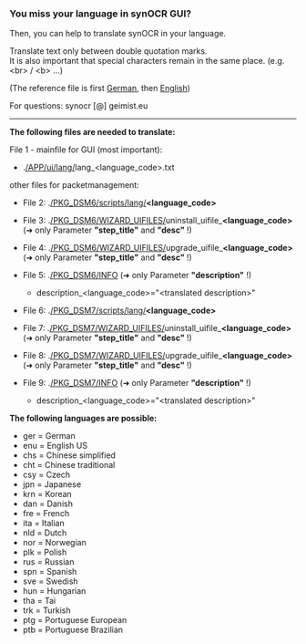 ### You miss your language in synOCR GUI? 

Then, you can help to translate synOCR in your language.  

Translate text only between double quotation marks.  
It is also important that special characters remain in the same place. (e.g. \<br\> / \<b\> …)
  
(The reference file is first [German](https://git.geimist.eu/geimist/synOCR/src/branch/master/APP/lang/lang_ger.txt), then [English](https://git.geimist.eu/geimist/synOCR/src/branch/master/APP/lang/lang_enu.txt))

For questions: synocr [@] geimist.eu

-----

**The following files are needed to translate:**

File 1 - mainfile for GUI (most important):
- .[/APP/ui/lang/](https://git.geimist.eu/geimist/synOCR/src/branch/master/APP/ui/lang)lang_\<language\_code\>.txt

other files for packetmanagement:   
- File 2: .[/PKG_DSM6/scripts/lang/](https://git.geimist.eu/geimist/synOCR/src/branch/master/PKG_DSM6/scripts/lang)**\<language_code\>**
- File 3: .[/PKG_DSM6/WIZARD_UIFILES/](https://git.geimist.eu/geimist/synOCR/src/branch/master/PKG_DSM6/WIZARD_UIFILES)uninstall\_uifile\_**\<language\_code\>** (➜ only Parameter **"step_title"** and **"desc"** !)
- File 4: .[/PKG_DSM6/WIZARD_UIFILES/](https://git.geimist.eu/geimist/synOCR/src/branch/master/PKG_DSM6/WIZARD_UIFILES)upgrade\_uifile\_**\<language\_code\>** (➜ only Parameter **"step_title"** and **"desc"** !)
- File 5: .[/PKG_DSM6/INFO](https://git.geimist.eu/geimist/synOCR/src/branch/master/PKG_DSM6/INFO) (➜ only Parameter **"description"** !)
    - description_\<language\_code\>="\<translated description\>"   

- File 6: .[/PKG_DSM7/scripts/lang/](https://git.geimist.eu/geimist/synOCR/src/branch/master/PKG_DSM7/scripts/lang)**\<language_code\>**
- File 7: .[/PKG_DSM7/WIZARD_UIFILES/](https://git.geimist.eu/geimist/synOCR/src/branch/master/PKG_DSM7/WIZARD_UIFILES)uninstall\_uifile\_**\<language\_code\>** (➜ only Parameter **"step_title"** and **"desc"** !)
- File 8: .[/PKG_DSM7/WIZARD_UIFILES/](https://git.geimist.eu/geimist/synOCR/src/branch/master/PKG_DSM7/WIZARD_UIFILES)upgrade\_uifile\_**\<language\_code\>** (➜ only Parameter **"step_title"** and **"desc"** !)
- File 9: .[/PKG_DSM7/INFO](https://git.geimist.eu/geimist/synOCR/src/branch/master/PKG_DSM7/INFO) (➜ only Parameter **"description"** !)
    - description_\<language\_code\>="\<translated description\>"   
  
  
**The following languages are possible:**
- ger = German
- enu = English US
- chs = Chinese simplified
- cht = Chinese traditional
- csy = Czech
- jpn = Japanese
- krn = Korean
- dan = Danish
- fre = French
- ita = Italian
- nld = Dutch
- nor = Norwegian
- plk = Polish
- rus = Russian
- spn = Spanish
- sve = Swedish
- hun = Hungarian
- tha = Tai
- trk = Turkish
- ptg = Portuguese European
- ptb = Portuguese Brazilian
